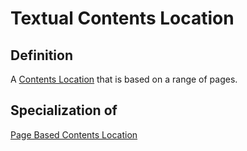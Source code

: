 # Textual Contents Location

## Definition
A [Contents Location](../datatypes/Contents_Location.md) that is based on a range of pages.

## Specialization of
[Page Based Contents Location](../datatypes/Page_Based_Contents_Location.md)
